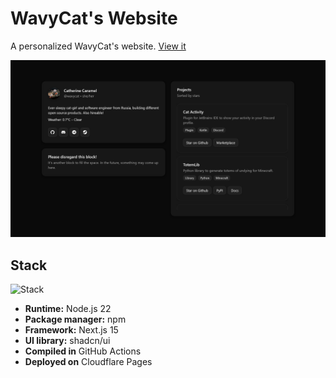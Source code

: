 # WavyCat's Website

A personalized WavyCat's website. [View it](https://www.wavycat.ru/)

![img.png](assets/screenshot.png)

## Stack

![Stack](https://skillicons.dev/icons?i=cloudflare,workers,nextjs,react,tailwind,webpack,nodejs,npm,githubactions)

* **Runtime:** Node.js 22
* **Package manager:** npm
* **Framework:** Next.js 15
* **UI library:** shadcn/ui
* **Compiled in** GitHub Actions
* **Deployed on** Cloudflare Pages

